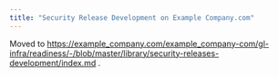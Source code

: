 ```yaml
---
title: "Security Release Development on Example Company.com"
---
```


Moved to https://example_company.com/example_company-com/gl-infra/readiness/-/blob/master/library/security-releases-development/index.md .
